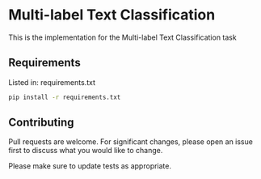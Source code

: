 # Multi-label Text Classification

This is the implementation for the Multi-label Text Classification task

## Requirements

Listed in: requirements.txt

```bash
pip install -r requirements.txt
```

## Contributing

Pull requests are welcome. For significant changes, please open an issue first
to discuss what you would like to change.

Please make sure to update tests as appropriate.
